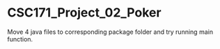 # CSC171_Project_02_Poker
Move 4 java files to corresponding package folder and try running main function.
